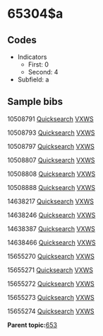 # 65304$a

## Codes

-   Indicators
    -   First: 0
    -   Second: 4
-   Subfield: a

## Sample bibs

10508791 [Quicksearch](https://search.library.yale.edu/catalog/10508791) [VXWS](http://prodorbis.library.yale.edu:7014/vxws/GetHoldingsService?bibId=10508791)

10508793 [Quicksearch](https://search.library.yale.edu/catalog/10508793) [VXWS](http://prodorbis.library.yale.edu:7014/vxws/GetHoldingsService?bibId=10508793)

10508797 [Quicksearch](https://search.library.yale.edu/catalog/10508797) [VXWS](http://prodorbis.library.yale.edu:7014/vxws/GetHoldingsService?bibId=10508797)

10508807 [Quicksearch](https://search.library.yale.edu/catalog/10508807) [VXWS](http://prodorbis.library.yale.edu:7014/vxws/GetHoldingsService?bibId=10508807)

10508808 [Quicksearch](https://search.library.yale.edu/catalog/10508808) [VXWS](http://prodorbis.library.yale.edu:7014/vxws/GetHoldingsService?bibId=10508808)

10508888 [Quicksearch](https://search.library.yale.edu/catalog/10508888) [VXWS](http://prodorbis.library.yale.edu:7014/vxws/GetHoldingsService?bibId=10508888)

14638217 [Quicksearch](https://search.library.yale.edu/catalog/14638217) [VXWS](http://prodorbis.library.yale.edu:7014/vxws/GetHoldingsService?bibId=14638217)

14638246 [Quicksearch](https://search.library.yale.edu/catalog/14638246) [VXWS](http://prodorbis.library.yale.edu:7014/vxws/GetHoldingsService?bibId=14638246)

14638387 [Quicksearch](https://search.library.yale.edu/catalog/14638387) [VXWS](http://prodorbis.library.yale.edu:7014/vxws/GetHoldingsService?bibId=14638387)

14638466 [Quicksearch](https://search.library.yale.edu/catalog/14638466) [VXWS](http://prodorbis.library.yale.edu:7014/vxws/GetHoldingsService?bibId=14638466)

15655270 [Quicksearch](https://search.library.yale.edu/catalog/15655270) [VXWS](http://prodorbis.library.yale.edu:7014/vxws/GetHoldingsService?bibId=15655270)

15655271 [Quicksearch](https://search.library.yale.edu/catalog/15655271) [VXWS](http://prodorbis.library.yale.edu:7014/vxws/GetHoldingsService?bibId=15655271)

15655272 [Quicksearch](https://search.library.yale.edu/catalog/15655272) [VXWS](http://prodorbis.library.yale.edu:7014/vxws/GetHoldingsService?bibId=15655272)

15655273 [Quicksearch](https://search.library.yale.edu/catalog/15655273) [VXWS](http://prodorbis.library.yale.edu:7014/vxws/GetHoldingsService?bibId=15655273)

15655274 [Quicksearch](https://search.library.yale.edu/catalog/15655274) [VXWS](http://prodorbis.library.yale.edu:7014/vxws/GetHoldingsService?bibId=15655274)

**Parent topic:**[653](../../tags/653/653.md)

